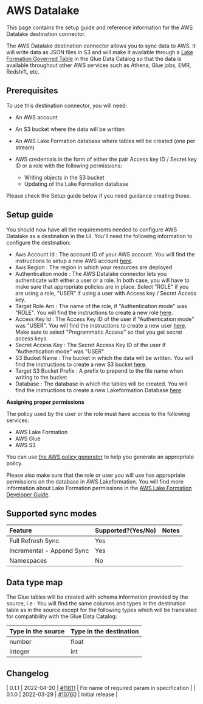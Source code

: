 # AWS Datalake

This page contains the setup guide and reference information for the AWS Datalake destination connector.

The AWS Datalake destination connector allows you to sync data to AWS. It will write data as JSON files in S3 and 
will make it available through a [Lake Formation Governed Table](https://docs.aws.amazon.com/lake-formation/latest/dg/governed-tables.html) in the Glue Data Catalog so that the data is available throughout other AWS services such as Athena, Glue jobs, EMR, Redshift, etc.

## Prerequisites

To use this destination connector, you will need:
* An AWS account
* An S3 bucket where the data will be written
* An AWS Lake Formation database where tables will be created (one per stream)
* AWS credentials in the form of either the pair Access key ID / Secret key ID or a role with the following permissions:

    * Writing objects in the S3 bucket
    * Updating of the Lake Formation database

Please check the Setup guide below if you need guidance creating those.

## Setup guide

You should now have all the requirements needed to configure AWS Datalake as a destination in the UI. You'll need the
following information to configure the destination:

- Aws Account Id : The account ID of your AWS account. You will find the instructions to setup a new AWS account [here](https://aws.amazon.com/premiumsupport/knowledge-center/create-and-activate-aws-account/).
- Aws Region : The region in which your resources are deployed
- Authentication mode : The AWS Datalake connector lets you authenticate with either a user or a role. In both case, you will have to make sure
that appropriate policies are in place. Select "ROLE" if you are using a role, "USER" if using a user with Access key / Secret Access key.
- Target Role Arn : The name of the role, if "Authentication mode" was "ROLE". You will find the instructions to create a new role [here](https://docs.aws.amazon.com/IAM/latest/UserGuide/id_roles_create_for-service.html).
- Access Key Id : The Access Key ID of the user if "Authentication mode" was "USER". You will find the instructions to create a new user [here](https://docs.aws.amazon.com/IAM/latest/UserGuide/id_users_create.html). Make sure to select "Programmatic Access" so that you get secret access keys.
- Secret Access Key : The Secret Access Key ID of the user if "Authentication mode" was "USER"
- S3 Bucket Name : The bucket in which the data will be written. You will find the instructions to create a new S3 bucket [here](https://docs.aws.amazon.com/AmazonS3/latest/userguide/create-bucket-overview.html).
- Target S3 Bucket Prefix : A prefix to prepend to the file name when writing to the bucket
- Database : The database in which the tables will be created. You will find the instructions to create a new Lakeformation Database [here](https://docs.aws.amazon.com/lake-formation/latest/dg/creating-database.html).

**Assigning proper permissions**

The policy used by the user or the role must have access to the following services:

* AWS Lake Formation
* AWS Glue
* AWS S3

You can use [the AWS policy generator](https://awspolicygen.s3.amazonaws.com/policygen.html) to help you generate an appropriate policy.

Please also make sure that the role or user you will use has appropriate permissions on the database in AWS Lakeformation. You will find more information about Lake Formation permissions in the [AWS Lake Formation Developer Guide](https://docs.aws.amazon.com/lake-formation/latest/dg/lake-formation-permissions.html).

## Supported sync modes

| Feature | Supported?\(Yes/No\) | Notes |
| :--- | :--- | :--- |
| Full Refresh Sync | Yes |  |
| Incremental - Append Sync | Yes |  |
| Namespaces | No |  |


## Data type map

The Glue tables will be created with schema information provided by the source, i.e : You will find the same columns
and types in the destination table as in the source except for the following types which will be translated for compatibility with the Glue Data Catalog:

|Type in the source| Type in the destination|
| :--- | :--- |
| number | float |
| integer | int |



## Changelog

| 0.1.1 | 2022-04-20 | [\#11811](https://github.com/airbytehq/airbyte/pull/11811) | Fix name of required param in specification |
| 0.1.0 | 2022-03-29 | [\#10760](https://github.com/airbytehq/airbyte/pull/10760) | Initial release |
